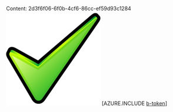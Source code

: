 Content: 2d3f6f06-6f0b-4cf6-86cc-ef59d93c1284![image](fc27581c-1f84-41ba-b39b-00f68fc7c807.png)
[AZURE.INCLUDE [b-token](d81ece6d-d419-4f1f-8683-9fd22c81030f.md)]
